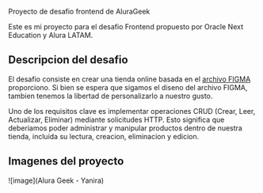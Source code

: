 
Proyecto de desafio frontend de AluraGeek

Este es mi proyecto para el desafio Frontend propuesto por Oracle Next Education y Alura LATAM.

## Descripcion del desafio

El desafio consiste en crear una tienda online basada en el [archivo FIGMA](https://www.figma.com/file/AB8pEp5K7lo7xUYjQwdfYA/AluraGeek-(Copy)?type=design&node-id=0%3A1&mode=design&t=PGhF0WdsaFdfVfJV-1 ) proporciono. Si bien se espera que sigamos el diseno del archivo FIGMA, tambien tenemos la libertad de personalizarlo a nuestro gusto.

Uno de los requisitos clave es implementar operaciones CRUD (Crear, Leer, Actualizar, Eliminar) mediante solicitudes HTTP. Esto significa que deberiamos poder administrar y manipular productos dentro de nuestra tienda, incluida su lectura, creacion, eliminacion y edicion.

## Imagenes del proyecto
![image](Alura Geek - Yanira)

